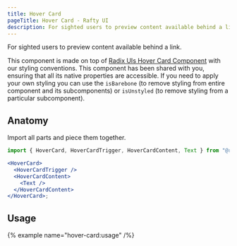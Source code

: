 ```yaml
---
title: Hover Card
pageTitle: Hover Card - Rafty UI
description: For sighted users to preview content available behind a link.
---
```


For sighted users to preview content available behind a link.

This component is made on top of [Radix UIs Hover Card Component](https://www.radix-ui.com/primitives/docs/components/hover-card) with our styling conventions. This component has been shared with you, ensuring that all its native properties are accessible. If you need to apply your own styling you can use the `isBarebone` (to remove styling from entire component and its subcomponents) or `isUnstyled` (to remove styling from a particular subcomponent).

## Anatomy

Import all parts and piece them together.

```jsx
import { HoverCard, HoverCardTrigger, HoverCardContent, Text } from "@rafty/ui";

<HoverCard>
  <HoverCardTrigger />
  <HoverCardContent>
    <Text />
  </HoverCardContent>
</HoverCard>;
```

## Usage

{% example name="hover-card:usage" /%}
